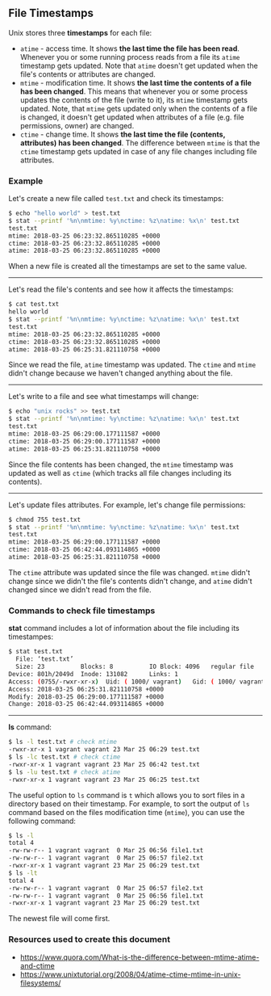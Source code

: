 ## File Timestamps

Unix stores three **timestamps** for each file:

* `atime` - access time. It shows **the last time the file has been read**. Whenever you or some running process reads from a file its `atime` timestamp gets updated. Note that `atime` doesn't get updated when the file's contents or attributes are changed.
* `mtime` - modification time. It shows **the last time the contents of a file has been changed**. This means that whenever you or some process updates the contents of the file (write to it), its `mtime` timestamp gets updated. Note, that `mtime` gets updated only when the contents of a file is changed, it doesn't get updated when attributes of a file (e.g. file permissions, owner) are changed.
* `ctime` - change time. It shows **the last time the file (contents, attributes) has been changed**. The difference between `mtime` is that the `ctime` timestamp gets updated in case of any file changes including file attributes.

### Example

Let's create a new file called `test.txt` and check its timestamps:

```bash
$ echo "hello world" > test.txt
$ stat --printf '%n\nmtime: %y\nctime: %z\natime: %x\n' test.txt
test.txt
mtime: 2018-03-25 06:23:32.865110285 +0000
ctime: 2018-03-25 06:23:32.865110285 +0000
atime: 2018-03-25 06:23:32.865110285 +0000
```

When a new file is created all the timestamps are set to the same value.

---

Let's read the file's contents and see how it affects the timestamps:

```bash
$ cat test.txt
hello world
$ stat --printf '%n\nmtime: %y\nctime: %z\natime: %x\n' test.txt
test.txt
mtime: 2018-03-25 06:23:32.865110285 +0000
ctime: 2018-03-25 06:23:32.865110285 +0000
atime: 2018-03-25 06:25:31.821110758 +0000
```

Since we read the file, `atime` timestamp was updated. The `ctime` and `mtime` didn't change because we haven't changed anything about the file.

---

Let's write to a file and see what timestamps will change:

```bash
$ echo "unix rocks" >> test.txt
$ stat --printf '%n\nmtime: %y\nctime: %z\natime: %x\n' test.txt
test.txt
mtime: 2018-03-25 06:29:00.177111587 +0000
ctime: 2018-03-25 06:29:00.177111587 +0000
atime: 2018-03-25 06:25:31.821110758 +0000
```

Since the file contents has been changed, the `mtime` timestamp was updated as well as `ctime` (which tracks all file changes including its contents).

---

Let's update files attributes. For example, let's change file permissions:

```bash
$ chmod 755 test.txt
$ stat --printf '%n\nmtime: %y\nctime: %z\natime: %x\n' test.txt
test.txt
mtime: 2018-03-25 06:29:00.177111587 +0000
ctime: 2018-03-25 06:42:44.093114865 +0000
atime: 2018-03-25 06:25:31.821110758 +0000
```

The `ctime` attribute was updated since the file was changed. `mtime`  didn't change since we didn't the file's contents didn't change, and `atime` didn't changed since we didn't read from the file.

### Commands to check file timestamps

**stat** command includes a lot of information about the file including its timestampes:

```bash
$ stat test.txt
  File: ‘test.txt’
  Size: 23        	Blocks: 8          IO Block: 4096   regular file
Device: 801h/2049d	Inode: 131082      Links: 1
Access: (0755/-rwxr-xr-x)  Uid: ( 1000/ vagrant)   Gid: ( 1000/ vagrant)
Access: 2018-03-25 06:25:31.821110758 +0000
Modify: 2018-03-25 06:29:00.177111587 +0000
Change: 2018-03-25 06:42:44.093114865 +0000
```


___

**ls** command:

```bash
$ ls -l test.txt # check mtime
-rwxr-xr-x 1 vagrant vagrant 23 Mar 25 06:29 test.txt
$ ls -lc test.txt # check ctime
-rwxr-xr-x 1 vagrant vagrant 23 Mar 25 06:42 test.txt
$ ls -lu test.txt # check atime
-rwxr-xr-x 1 vagrant vagrant 23 Mar 25 06:25 test.txt
```

The useful option to `ls` command is `t` which allows you to sort files in a directory based on their timestamp. For example, to sort the output of `ls` command based on the files modification time (`mtime`), you can use the following command:

```bash
$ ls -l
total 4
-rw-rw-r-- 1 vagrant vagrant  0 Mar 25 06:56 file1.txt
-rw-rw-r-- 1 vagrant vagrant  0 Mar 25 06:57 file2.txt
-rwxr-xr-x 1 vagrant vagrant 23 Mar 25 06:29 test.txt
$ ls -lt
total 4
-rw-rw-r-- 1 vagrant vagrant  0 Mar 25 06:57 file2.txt
-rw-rw-r-- 1 vagrant vagrant  0 Mar 25 06:56 file1.txt
-rwxr-xr-x 1 vagrant vagrant 23 Mar 25 06:29 test.txt
```

The newest file will come first.

### Resources used to create this document
* https://www.quora.com/What-is-the-difference-between-mtime-atime-and-ctime
* https://www.unixtutorial.org/2008/04/atime-ctime-mtime-in-unix-filesystems/
